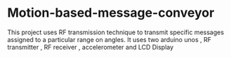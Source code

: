 # Motion-based-message-conveyor
This project uses RF transmission technique to transmit specific messages assigned to a particular range on angles. It uses two arduino unos , RF transmitter , RF receiver , accelerometer and LCD Display
